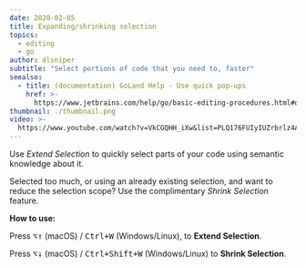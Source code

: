 ```yaml
---
date: 2020-02-05
title: Expanding/shrinking selection
topics:
  - editing
  - go
author: dlsniper
subtitle: "Select portions of code that you need to, faster"
seealso:
  - title: (documentation) GoLand Help - Use quick pop-ups
    href: >-
      https://www.jetbrains.com/help/go/basic-editing-procedures.html#quick_popups
thumbnail: ./thumbnail.png
video: >-
  https://www.youtube.com/watch?v=VkCGQHH_iXw&list=PLQ176FUIyIUZrbrlz4AY1V8VzBJKZyVlW&index=46
---
```


Use _Extend Selection_ to quickly select parts of your code using semantic knowledge about it.

Selected too much, or using an already existing selection, and want to reduce the selection scope? Use the complimentary _Shrink Selection_ feature.

**How to use:**

Press <kbd>⌥↑</kbd> (macOS) / <kbd>Ctrl+W</kbd> (Windows/Linux), to **Extend Selection**.

Press <kbd>⌥↓</kbd> (macOS) / <kbd>Ctrl+Shift+W</kbd> (Windows/Linux) to **Shrink Selection**.
